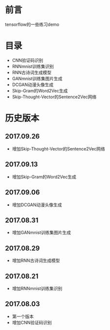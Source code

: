 ﻿# 前言
tensorflow的一些练习demo
# 目录
* CNN验证码识别
* RNNmnist训练集识别
* RNN古诗词生成模型
* GANmnist训练集图片生成
* DCGAN动漫头像生成
* Skip-Gram的Word2Vec生成
* Skip-Thought-Vector的Sentence2Vec网络

# 历史版本
## 2017.09.26
* 增加Skip-Thought-Vector的Sentence2Vec网络

## 2017.09.13
* 增加Skip-Gram的Word2Vec生成

## 2017.09.06
* 增加DCGAN动漫头像生成

## 2017.08.31
* 增加GANmnist训练集图片生成

## 2017.08.29
* 增加RNN古诗词生成模型

## 2017.08.21
* 增加RNNmnist训练集识别

## 2017.08.03
* 第一个版本
* 增加CNN验证码识别
